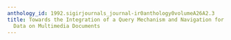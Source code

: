 ```yaml
---
anthology_id: 1992.sigirjournals_journal-ir0anthology0volumeA26A2.3
title: Towards the Integration of a Query Mechanism and Navigation for Retrieval of
  Data on Multimedia Documents
---
```

